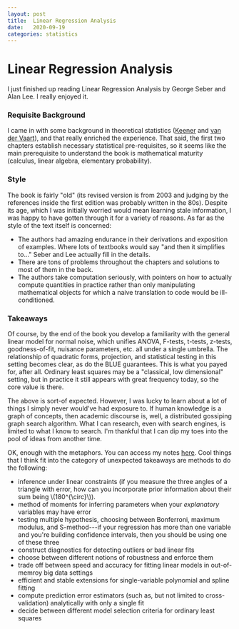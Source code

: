 ```yaml
---
layout: post
title:  Linear Regression Analysis
date:   2020-09-19
categories: statistics
---
```


# Linear Regression Analysis

I just finished up reading Linear Regression Analysis by George Seber and Alan Lee. I really enjoyed it.

### Requisite Background

I came in with some background in theoretical statistics ([Keener](https://link.springer.com/book/10.1007/978-0-387-93839-4) and [van der Vaart](https://www.cambridge.org/core/books/asymptotic-statistics/A3C7DAD3F7E66A1FA60E9C8FE132EE1D)), and that really enriched the experience. That said, the first two chapters establish necessary statistical pre-requisites, so it seems like the main prerequisite to understand the book is mathematical maturity (calculus, linear algebra, elementary probability).

### Style

The book is fairly "old" (its revised version is from 2003 and judging by the references inside the first edition was probably written in the 80s). Despite its age, which I was initially worried would mean learning stale information, I was happy to have gotten through it for a variety of reasons. As far as the style of the text itself is concerned:

 - The authors had amazing endurance in their derivations and exposition of examples. Where lots of textbooks would say "and then it simplifies to..." Seber and Lee actually fill in the details.
 - There are tons of problems throughout the chapters and solutions to most of them in the back.
 - The authors take computation seriously, with pointers on how to actually compute quantities in practice rather than only manipulating mathematical objects for which a naive translation to code would be ill-conditioned.
 
### Takeaways

Of course, by the end of the book you develop a familiarity with the general linear model for normal noise, which unifies ANOVA, F-tests, t-tests, z-tests, goodness-of-fit, nuisance parameters, etc. all under a single umbrella. The relationship of quadratic forms, projection, and statistical testing in this setting becomes clear, as do the BLUE guarantees. This is what you payed for, after all. Ordinary least squares may be a "classical, low dimensional" setting, but in practice it still appears with great frequency today, so the core value is there.

The above is sort-of expected. However, I was lucky to learn about a lot of things I simply never would've had exposure to. If human knowledge is a graph of concepts, then academic discourse is, well, a distributed gossiping graph search algorithm. What I can research, even with search engines, is limited to what I know to search. I'm thankful that I can dip my toes into the pool of ideas from another time.

OK, enough with the metaphors. You can access my notes [here](https://github.com/vlad17/ml-notes). Cool things that I think fit into the category of unexpected takeaways are methods to do the following:

 - inference under linear constraints (if you measure the three angles of a triangle with error, how can you incorporate prior information about their sum being \\(180^{\circ}\\)).
 - method of moments for inferring parameters when your _explanatory_ variables may have error
 - testing multiple hypothesis, choosing between Bonferroni, maximum modulus, and S-method---if your regression has more than one variable and you're building confidence intervals, then you should be using one of these three
 - construct diagnostics for detecting outliers or bad linear fits
 - choose between different notions of robustness and enforce them
 - trade off between speed and accuracy for fitting linear models in out-of-memroy big data settings
 - efficient and stable extensions for single-variable polynomial and spline fitting
 - compute prediction error estimators (such as, but not limited to cross-validation) analytically with only a single fit
 - decide between different model selection criteria for ordinary least squares
